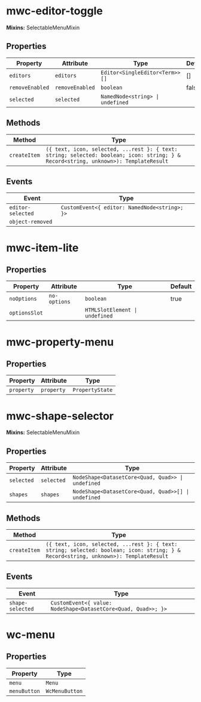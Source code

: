 # mwc-editor-toggle

**Mixins:** SelectableMenuMixin

## Properties

| Property        | Attribute       | Type                             | Default |
|-----------------|-----------------|----------------------------------|---------|
| `editors`       | `editors`       | `Editor<SingleEditor<Term>>[]`   | []      |
| `removeEnabled` | `removeEnabled` | `boolean`                        | false   |
| `selected`      | `selected`      | `NamedNode<string> \| undefined` |         |

## Methods

| Method       | Type                                             |
|--------------|--------------------------------------------------|
| `createItem` | `({ text, icon, selected, ...rest }: { text: string; selected: boolean; icon: string; } & Record<string, unknown>): TemplateResult` |

## Events

| Event             | Type                                          |
|-------------------|-----------------------------------------------|
| `editor-selected` | `CustomEvent<{ editor: NamedNode<string>; }>` |
| `object-removed`  |                                               |


# mwc-item-lite

## Properties

| Property      | Attribute    | Type                           | Default |
|---------------|--------------|--------------------------------|---------|
| `noOptions`   | `no-options` | `boolean`                      | true    |
| `optionsSlot` |              | `HTMLSlotElement \| undefined` |         |


# mwc-property-menu

## Properties

| Property   | Attribute  | Type            |
|------------|------------|-----------------|
| `property` | `property` | `PropertyState` |


# mwc-shape-selector

**Mixins:** SelectableMenuMixin

## Properties

| Property   | Attribute  | Type                                             |
|------------|------------|--------------------------------------------------|
| `selected` | `selected` | `NodeShape<DatasetCore<Quad, Quad>> \| undefined` |
| `shapes`   | `shapes`   | `NodeShape<DatasetCore<Quad, Quad>>[] \| undefined` |

## Methods

| Method       | Type                                             |
|--------------|--------------------------------------------------|
| `createItem` | `({ text, icon, selected, ...rest }: { text: string; selected: boolean; icon: string; } & Record<string, unknown>): TemplateResult` |

## Events

| Event            | Type                                             |
|------------------|--------------------------------------------------|
| `shape-selected` | `CustomEvent<{ value: NodeShape<DatasetCore<Quad, Quad>>; }>` |


# wc-menu

## Properties

| Property     | Type           |
|--------------|----------------|
| `menu`       | `Menu`         |
| `menuButton` | `WcMenuButton` |
